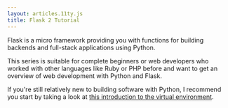 ```yaml
---
layout: articles.11ty.js
title: Flask 2 Tutorial
---
```


Flask is a micro framework providing you with functions for building backends and full-stack applications using Python. 

This series is suitable for complete beginners or web developers who worked with other languages like Ruby or PHP before and want to get an overview of web development with Python and Flask.

If you're still relatively new to building software with Python, I recommend you start by taking a look at [this introduction to the virtual environment](/python/virtual-environment).